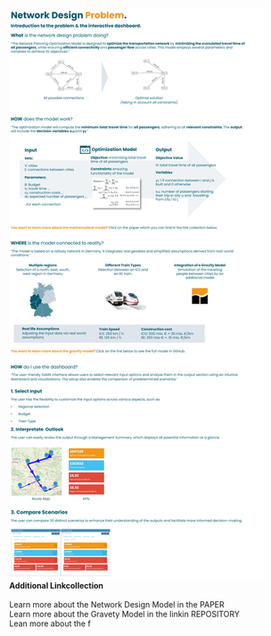 <img src="2 Main Model - Network Design Problem /static_network_design_germany/Intropage.png">

<div>
  <strong>Additional Linkcollection</strong>
  <br><br>
  Learn more about the Network Design Model in the PAPER<br>
  Learn more about the Gravety Model in the linkin REPOSITORY<br>
  Lean more about the f<br>

</div>
    
